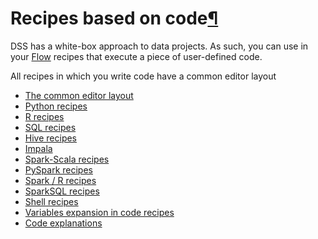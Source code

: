 Recipes based on code[¶](#recipes-based-on-code "Permalink to this heading")
============================================================================


DSS has a white\-box approach to data projects. As such, you can use in your [Flow](../flow/index.html) recipes that execute a piece of user\-defined code.


All recipes in which you write code have a common editor layout



* [The common editor layout](common.html)
* [Python recipes](python.html)
* [R recipes](r.html)
* [SQL recipes](sql.html)
* [Hive recipes](hive.html)
* [Impala](impala.html)
* [Spark\-Scala recipes](scala.html)
* [PySpark recipes](pyspark.html)
* [Spark / R recipes](sparkr.html)
* [SparkSQL recipes](sparksql.html)
* [Shell recipes](shell.html)
* [Variables expansion in code recipes](variables_expansion.html)
* [Code explanations](code-explanations.html)